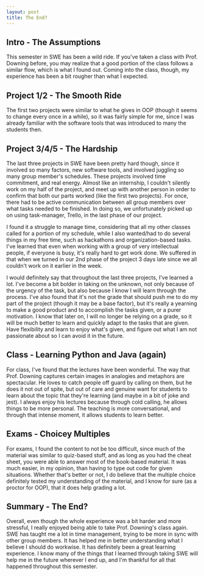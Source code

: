 ```yaml
---
layout: post
title: The End?
---
```


Intro - The Assumptions
------
This semester in SWE has been a wild ride. If you've taken a class with Prof. Downing before, you may realize that a good portion of the class follows a similar flow, which is what I found out. Coming into the class, though, my experience has been a bit rougher than what I expected.

Project 1/2 - The Smooth Ride
------
The first two projects were similar to what he gives in OOP (though it seems to change every once in a while), so it was fairly simple for me, since I was already familiar with the software tools that was introduced to many the students then.

Project 3/4/5 - The Hardship
------
The last three projects in SWE have been pretty hard though, since it involved so many factors, new software tools, and involved juggling so many group member's schedules. These projects involved time commitment, and real energy. Almost like an internship, I couldn't silently work on my half of the project, and meet up with another person in order to confirm that both our parts worked (like the first two projects). For once, there had to be active communication between all group members over what tasks needed to be finished. In doing so, we unfortunately picked up on using task-manager, Trello, in the last phase of our project.

I found it a struggle to manage time, considering that all my other classes called for a portion of my schedule, while I also wanted/had to do several things in my free time, such as hackathons and organization-based tasks. I've learned that even when working with a group of very intellectual people, if everyone is busy, it's really hard to get work done. We suffered in that when we turned in our 2nd phase of the project 3 days late since we all couldn't work on it earlier in the week.

I would definitely say that throughout the last three projects, I've learned a lot. I've become a bit bolder in taking on the unknown, not only because of the urgency of the task, but also because I know I will learn through the process. I've also found that it's not the grade that should push me to do my part of the project (though it may be a base factor), but it's really a yearning to make a good product and to accomplish the tasks given, or a purer motivation. I know that later on, I will no longer be relying on a grade, so it will be much better to learn and quickly adapt to the tasks that are given. Have flexibility and learn to enjoy what's given, and figure out what I am not passionate about so I can avoid it in the future.

Class - Learning Python and Java (again)
------
For class, I've found that the lectures have been wonderful. The way that Prof. Downing captures certain images in analogies and metaphors are spectacular. He loves to catch people off guard by calling on them, but he does it not out of spite, but out of care and genuine want for students to learn about the topic that they're learning (and maybe in a bit of joke and jest). I always enjoy his lectures because through cold calling, he allows things to be more personal. The teaching is more conversational, and through that intense moment, it allows students to learn better.

Exams - Choicey Multiples
------
For exams, I found the content to not be too difficult, since much of the material was similar to quiz-based stuff, and as long as you had the cheat sheet, you were able to answer most of the book-based material. It was much easier, in my opinion, than having to type out code for given situations. Whether that's better or not, I do believe that the multiple choice definitely tested my understanding of the material, and I know for sure (as a proctor for OOP), that it does help grading a lot.

Summary - The End?
------
Overall, even though the whole experience was a bit harder and more stressful, I really enjoyed being able to take Prof. Downing's class again. SWE has taught me a lot in time management, trying to be more in sync with other group members. It has helped me in better understanding what I believe I should do workwise. It has definitely been a great learning experience. I know many of the things that I learned through taking SWE will help me in the future wherever I end up, and I'm thankful for all that happened throughout this semester.
